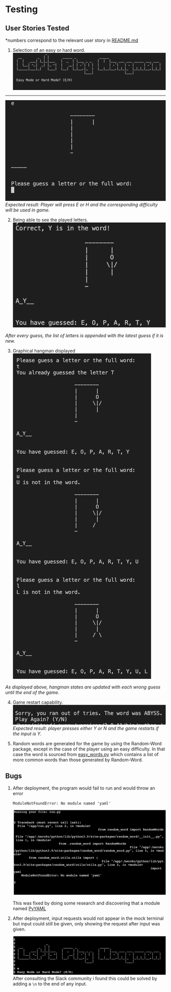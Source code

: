 # Testing

## User Stories Tested

*numbers correspond to the relevant user story in [README.md](README.md)

1. Selection of an easy or hard word.
![1.1](assets/images/user_stories/user_story_1.1.png)
---
![1.2](assets/images/user_stories/user_story_1.2.png)
*Expected result: Player will press E or H and the corresponding difficulty will be used in game.*

2. Being able to see the played letters.
![2.1](assets/images/user_stories/user_story_2.1.png)

*After every guess, the list of letters is appended with the latest guess if it is new.*

3. Graphical hangman displayed 
![3.1](assets/images/user_stories/user_story_3.1.png)

*As displayed above, hangman states are updated with each wrong guess until the end of the game.*

4. Game restart capability.
![4.1](assets/images/user_stories/user_story_4.1.png)
*Expected result: player presses either Y or N and the game restarts if the input is Y.*

5. Random words are generated for the game by using the Random-Word package, except in the case of the player using an easy difficulty. In that case the word is sourced from [easy_words.py](easy_words.py) which contains a list of more common words than those generated by Random-Word. 

## Bugs

1. After deployment, the program would fail to run and would throw an error 
    ```
    ModuleNotFoundError: No module named 'yaml'
    ```

    ![name_error](assets/images/screenshots/yaml_module.png)

    This was fixed by doing some research and discovering that a module named [PyYAML](https://pypi.org/project/PyYAML/)        

2. After deployment, input requests would not appear in the mock terminal but input could still be given, only showing the request after input was given. 

    ![mock_terminal](assets/images/screenshots/mock_terminal.png)
    After consulting the Slack community i found this could be solved by adding a ``` \n ``` to the end of any input.

